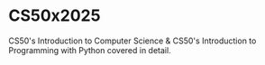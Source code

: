 # CS50x2025
CS50's Introduction to Computer Science &amp; CS50's Introduction to Programming with Python covered in detail. 
